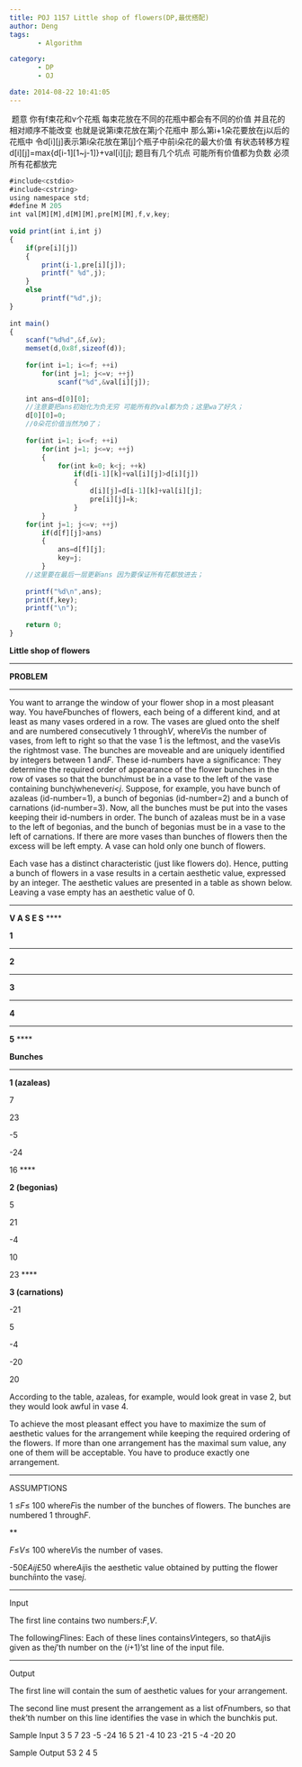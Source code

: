 ```yaml
---
title: POJ 1157 Little shop of flowers(DP,最优搭配)
author: Deng
tags: 
       - Algorithm

category: 
       - DP
       - OJ

date: 2014-08-22 10:41:05
---
```

﻿﻿ 题意 你有f束花和v个花瓶 每束花放在不同的花瓶中都会有不同的价值 并且花的相对顺序不能改变 也就是说第i束花放在第j个花瓶中 那么第i+1朵花要放在j以后的花瓶中 令d[i][j]表示第i朵花放在第[j]个瓶子中前i朵花的最大价值 有状态转移方程 d[i][j]=max{d[i-1][1~j-1]}+val[i][j]; 题目有几个坑点 可能所有价值都为负数 必须所有花都放完  
```js 
#include<cstdio>  
#include<cstring>  
using namespace std;  
#define M 205  
int val[M][M],d[M][M],pre[M][M],f,v,key;  
  
void print(int i,int j)  
{  
    if(pre[i][j])  
    {  
        print(i-1,pre[i][j]);  
        printf(" %d",j);  
    }  
    else  
        printf("%d",j);  
}  
  
int main()  
{  
    scanf("%d%d",&f,&v);  
    memset(d,0x8f,sizeof(d));  
  
    for(int i=1; i<=f; ++i)  
        for(int j=1; j<=v; ++j)  
            scanf("%d",&val[i][j]);  
  
    int ans=d[0][0];  
    //注意要把ans初始化为负无穷 可能所有的val都为负；这里wa了好久；  
    d[0][0]=0;  
    //0朵花价值当然为0了；  
      
    for(int i=1; i<=f; ++i)  
        for(int j=1; j<=v; ++j)  
        {  
            for(int k=0; k<j; ++k)  
                if(d[i-1][k]+val[i][j]>d[i][j])  
                {  
                    d[i][j]=d[i-1][k]+val[i][j];  
                    pre[i][j]=k;  
                }  
        }  
    for(int j=1; j<=v; ++j)  
        if(d[f][j]>ans)  
        {  
            ans=d[f][j];  
            key=j;  
        }  
    //这里要在最后一层更新ans 因为要保证所有花都放进去；  
  
    printf("%d\n",ans);  
    print(f,key);  
    printf("\n");  
  
    return 0;  
}
```

**Little shop of flowers**

****

**PROBLEM**
****

You want to arrange the window of your flower shop in a most pleasant way. You have*F*bunches of flowers, each being of a different kind, and at least as many vases ordered in a row. The vases are glued onto the shelf and are numbered consecutively 1 through*V*, where*V*is the number of vases, from left to right so that the vase 1 is the leftmost, and the vase*V*is the rightmost vase. The bunches are moveable and are uniquely identified by integers between 1 and*F*. These id-numbers have a significance: They determine the required order of appearance of the flower bunches in the row of vases so that the bunch*i*must be in a vase to the left of the vase containing bunch*j*whenever*i*<*j*. Suppose, for example, you have bunch of azaleas (id-number=1), a bunch of begonias (id-number=2) and a bunch of carnations (id-number=3). Now, all the bunches must be put into the vases keeping their id-numbers in order. The bunch of azaleas must be in a vase to the left of begonias, and the bunch of begonias must be in a vase to the left of carnations. If there are more vases than bunches of flowers then the excess will be left empty. A vase can hold only one bunch of flowers.

Each vase has a distinct characteristic (just like flowers do). Hence, putting a bunch of flowers in a vase results in a certain aesthetic value, expressed by an integer. The aesthetic values are presented in a table as shown below. Leaving a vase empty has an aesthetic value of 0.

****

**V A S E S** ****

**1**

 ****

**2**

 ****

**3**

 ****

**4**

 ****

**5** ****

**Bunches**

 ****

**1 (azaleas)**

 
7
 
23
 
-5
 
-24
 
16 ****

**2 (begonias)**

 
5
 
21
 
-4
 
10
 
23 ****

**3 (carnations)**

 
-21
 
5
 
-4
 
-20
 
20

According to the table, azaleas, for example, would look great in vase 2, but they would look awful in vase 4.

To achieve the most pleasant effect you have to maximize the sum of aesthetic values for the arrangement while keeping the required ordering of the flowers. If more than one arrangement has the maximal sum value, any one of them will be acceptable. You have to produce exactly one arrangement.

****

ASSUMPTIONS

1 ≤*F*≤ 100 where*F*is the number of the bunches of flowers. The bunches are numbered 1 through*F*.

**

*F*≤*V*≤ 100 where*V*is the number of vases.

-50£*Aij*£50 where*Aij*is the aesthetic value obtained by putting the flower bunch*i*into the vase*j*.

****

Input

The first line contains two numbers:*F*,*V*.

The following*F*lines: Each of these lines contains*V*integers, so that*Aij*is given as the*j*’th number on the (*i*+1)’st line of the input file.

****

Output

The first line will contain the sum of aesthetic values for your arrangement.

The second line must present the arrangement as a list of*F*numbers, so that the*k*’th number on this line identifies the vase in which the bunch*k*is put.

Sample Input
3 5 7 23 -5 -24 16 5 21 -4 10 23 -21 5 -4 -20 20

Sample Output
53 2 4 5